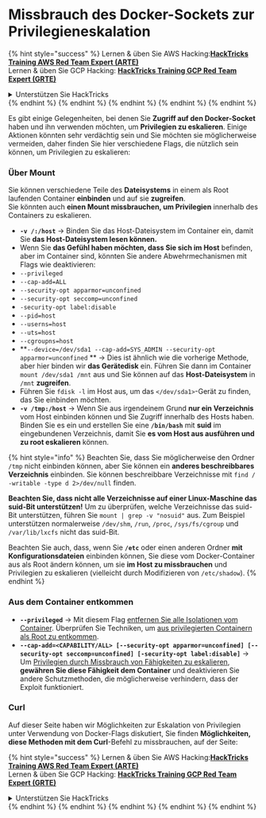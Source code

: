 # Missbrauch des Docker-Sockets zur Privilegieneskalation

{% hint style="success" %}
Lernen & üben Sie AWS Hacking:<img src="/.gitbook/assets/arte.png" alt="" data-size="line">[**HackTricks Training AWS Red Team Expert (ARTE)**](https://training.hacktricks.xyz/courses/arte)<img src="/.gitbook/assets/arte.png" alt="" data-size="line">\
Lernen & üben Sie GCP Hacking: <img src="/.gitbook/assets/grte.png" alt="" data-size="line">[**HackTricks Training GCP Red Team Expert (GRTE)**<img src="/.gitbook/assets/grte.png" alt="" data-size="line">](https://training.hacktricks.xyz/courses/grte)

<details>

<summary>Unterstützen Sie HackTricks</summary>

* Überprüfen Sie die [**Abonnementpläne**](https://github.com/sponsors/carlospolop)!
* **Treten Sie der** 💬 [**Discord-Gruppe**](https://discord.gg/hRep4RUj7f) oder der [**Telegram-Gruppe**](https://t.me/peass) bei oder **folgen** Sie uns auf **Twitter** 🐦 [**@hacktricks\_live**](https://twitter.com/hacktricks\_live)**.**
* **Teilen Sie Hacking-Tricks, indem Sie PRs an die** [**HackTricks**](https://github.com/carlospolop/hacktricks) und [**HackTricks Cloud**](https://github.com/carlospolop/hacktricks-cloud) GitHub-Repos senden.

</details>
{% endhint %}
{% endhint %}
{% endhint %}
{% endhint %}
{% endhint %}

Es gibt einige Gelegenheiten, bei denen Sie **Zugriff auf den Docker-Socket** haben und ihn verwenden möchten, um **Privilegien zu eskalieren**. Einige Aktionen könnten sehr verdächtig sein und Sie möchten sie möglicherweise vermeiden, daher finden Sie hier verschiedene Flags, die nützlich sein können, um Privilegien zu eskalieren:

### Über Mount

Sie können verschiedene Teile des **Dateisystems** in einem als Root laufenden Container **einbinden** und auf sie **zugreifen**.\
Sie könnten auch **einen Mount missbrauchen, um Privilegien** innerhalb des Containers zu eskalieren.

* **`-v /:/host`** -> Binden Sie das Host-Dateisystem im Container ein, damit Sie **das Host-Dateisystem lesen können.**
* Wenn Sie **das Gefühl haben möchten, dass Sie sich im Host** befinden, aber im Container sind, könnten Sie andere Abwehrmechanismen mit Flags wie deaktivieren:
* `--privileged`
* `--cap-add=ALL`
* `--security-opt apparmor=unconfined`
* `--security-opt seccomp=unconfined`
* `-security-opt label:disable`
* `--pid=host`
* `--userns=host`
* `--uts=host`
* `--cgroupns=host`
* \*\*`--device=/dev/sda1 --cap-add=SYS_ADMIN --security-opt apparmor=unconfined` \*\* -> Dies ist ähnlich wie die vorherige Methode, aber hier binden wir **das Gerätedisk** ein. Führen Sie dann im Container `mount /dev/sda1 /mnt` aus und Sie können auf das **Host-Dateisystem** in `/mnt` **zugreifen**.
* Führen Sie `fdisk -l` im Host aus, um das `</dev/sda1>`-Gerät zu finden, das Sie einbinden möchten.
* **`-v /tmp:/host`** -> Wenn Sie aus irgendeinem Grund **nur ein Verzeichnis** vom Host einbinden können und Sie Zugriff innerhalb des Hosts haben. Binden Sie es ein und erstellen Sie eine **`/bin/bash`** mit **suid** im eingebundenen Verzeichnis, damit Sie **es vom Host aus ausführen und zu root eskalieren** können.

{% hint style="info" %}
Beachten Sie, dass Sie möglicherweise den Ordner `/tmp` nicht einbinden können, aber Sie können ein **anderes beschreibbares Verzeichnis** einbinden. Sie können beschreibbare Verzeichnisse mit `find / -writable -type d 2>/dev/null` finden.

**Beachten Sie, dass nicht alle Verzeichnisse auf einer Linux-Maschine das suid-Bit unterstützen!** Um zu überprüfen, welche Verzeichnisse das suid-Bit unterstützen, führen Sie `mount | grep -v "nosuid"` aus. Zum Beispiel unterstützen normalerweise `/dev/shm`, `/run`, `/proc`, `/sys/fs/cgroup` und `/var/lib/lxcfs` nicht das suid-Bit.

Beachten Sie auch, dass, wenn Sie **`/etc`** oder einen anderen Ordner **mit Konfigurationsdateien** einbinden können, Sie diese vom Docker-Container aus als Root ändern können, um sie **im Host zu missbrauchen** und Privilegien zu eskalieren (vielleicht durch Modifizieren von `/etc/shadow`).
{% endhint %}

### Aus dem Container entkommen

* **`--privileged`** -> Mit diesem Flag [entfernen Sie alle Isolationen vom Container](docker-privileged.md#what-affects). Überprüfen Sie Techniken, um [aus privilegierten Containern als Root zu entkommen](docker-breakout-privilege-escalation/#automatic-enumeration-and-escape).
* **`--cap-add=<CAPABILITY/ALL> [--security-opt apparmor=unconfined] [--security-opt seccomp=unconfined] [-security-opt label:disable]`** -> Um [Privilegien durch Missbrauch von Fähigkeiten zu eskalieren](../linux-capabilities.md), **gewähren Sie diese Fähigkeit dem Container** und deaktivieren Sie andere Schutzmethoden, die möglicherweise verhindern, dass der Exploit funktioniert.

### Curl

Auf dieser Seite haben wir Möglichkeiten zur Eskalation von Privilegien unter Verwendung von Docker-Flags diskutiert, Sie finden **Möglichkeiten, diese Methoden mit dem Curl**-Befehl zu missbrauchen, auf der Seite:

{% hint style="success" %}
Lernen & üben Sie AWS Hacking:<img src="/.gitbook/assets/arte.png" alt="" data-size="line">[**HackTricks Training AWS Red Team Expert (ARTE)**](https://training.hacktricks.xyz/courses/arte)<img src="/.gitbook/assets/arte.png" alt="" data-size="line">\
Lernen & üben Sie GCP Hacking: <img src="/.gitbook/assets/grte.png" alt="" data-size="line">[**HackTricks Training GCP Red Team Expert (GRTE)**<img src="/.gitbook/assets/grte.png" alt="" data-size="line">](https://training.hacktricks.xyz/courses/grte)

<details>

<summary>Unterstützen Sie HackTricks</summary>

* Überprüfen Sie die [**Abonnementpläne**](https://github.com/sponsors/carlospolop)!
* **Treten Sie der** 💬 [**Discord-Gruppe**](https://discord.gg/hRep4RUj7f) oder der [**Telegram-Gruppe**](https://t.me/peass) bei oder **folgen** Sie uns auf **Twitter** 🐦 [**@hacktricks\_live**](https://twitter.com/hacktricks\_live)**.**
* **Teilen Sie Hacking-Tricks, indem Sie PRs an die** [**HackTricks**](https://github.com/carlospolop/hacktricks) und [**HackTricks Cloud**](https://github.com/carlospolop/hacktricks-cloud) GitHub-Repos senden.

</details>
{% endhint %}
</details>
{% endhint %}
</details>
{% endhint %}
</details>
{% endhint %}
</details>
{% endhint %}
